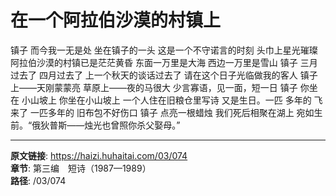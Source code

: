 # 在一个阿拉伯沙漠的村镇上

镇子
而今我一无是处
坐在镇子的一头
这是一个不守诺言的时刻
头巾上星光璀璨
阿拉伯沙漠的村镇已是茫茫黄昏
东面一万里是大海
西边一万里是雪山
镇子
三月过去了
四月过去了
上一个秋天的谈话过去了
请在这个日子光临做我的客人
镇子上——天刚蒙蒙亮
草原上——夜的马很大
少言寡语，见一面，短一日
镇子
你坐在
小山坡上
你坐在小山坡上
一个人住在旧粮仓里写诗
又是生日。一匹
多年的
飞来了
一匹多年的
旧布包不好伤口
镇子
点亮一根蜡烛
我们死后相聚在湖上
宛如生前。“俄狄普斯——烛光也曾照你杀父娶母。”

---

**原文链接**: https://haizi.huhaitai.com/03/074  
**章节**: 第三编　短诗（1987—1989）  
**路径**: /03/074
